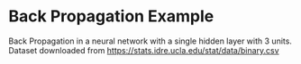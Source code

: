 # Back Propagation Example
Back Propagation in a neural network with a single hidden layer with 3 units.
Dataset downloaded from  https://stats.idre.ucla.edu/stat/data/binary.csv
